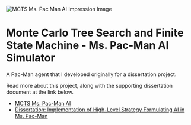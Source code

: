 ![MCTS Ms. Pac Man AI Impression Image](https://www.lucshelton.com/assets/Uploads/8e3f098fa3/LucPac-v2__FillWzIyNjQsNTEyXQ.jpg)

# Monte Carlo Tree Search and Finite State Machine - Ms. Pac-Man AI Simulator

A Pac-Man agent that I developed originally for a dissertation project.

Read more about this project, along with the supporting dissertation document at the link below.

* [MCTS Ms. Pac-Man AI](https://www.lucshelton.com/projects/personal/ms-pac-man-mcts-ai/)
* [Dissertation: Implementation of High-Level Strategy Formulating AI in Ms. Pac-Man](https://www.lucshelton.com/assets/Uploads/b2dda31b81/Dissertation-Main-Copy.pdf)
